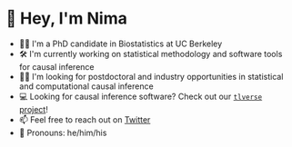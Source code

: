 # :wave: Hey, I'm Nima

- :man_student: I'm a PhD candidate in Biostatistics at UC Berkeley
- :hammer_and_wrench: I'm currently working on statistical methodology and
  software tools for causal inference
- :man_technologist: I'm looking for postdoctoral and industry opportunities in
  statistical and computational causal inference
- :computer: Looking for causal inference software? Check out our
  [`tlverse` project](https://github.com/tlverse)!
- :mailbox: Feel free to reach out on [Twitter](https://twitter.com/nshejazi)
- :bust_in_silhouette: Pronouns: he/him/his
